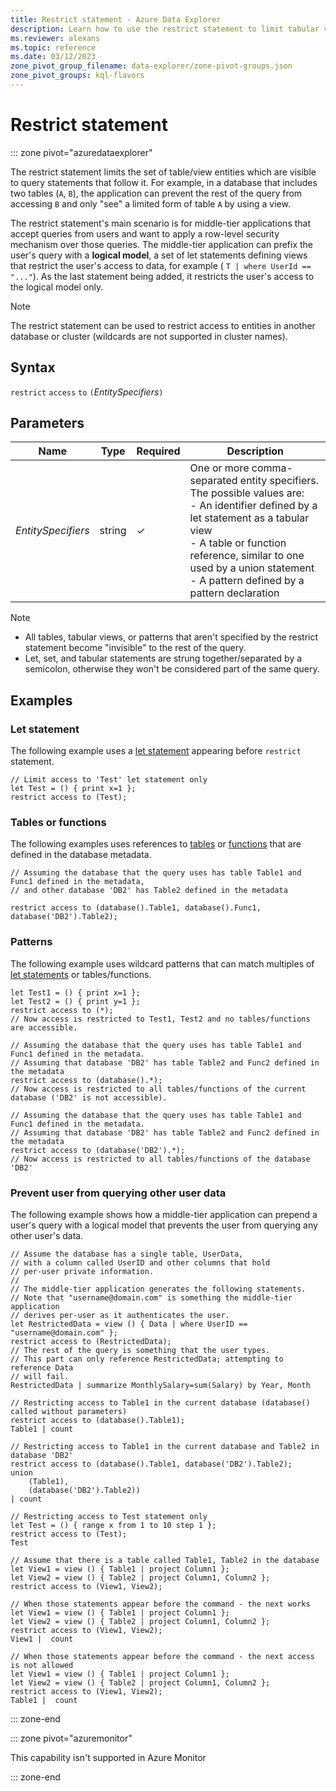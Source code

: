 ```yaml
---
title: Restrict statement - Azure Data Explorer
description: Learn how to use the restrict statement to limit tabular views that are visible to subsequent query statements.
ms.reviewer: alexans
ms.topic: reference
ms.date: 03/12/2023
zone_pivot_group_filename: data-explorer/zone-pivot-groups.json
zone_pivot_groups: kql-flavors
---
```

# Restrict statement

::: zone pivot="azuredataexplorer"

The restrict statement limits the set of table/view entities which are visible to query statements that follow it. For example, in a database that includes two tables (`A`, `B`), the application can prevent the rest of the query from accessing `B` and only "see" a limited form of table `A` by using a view.

The restrict statement's main scenario is for middle-tier applications that accept queries from users and want to
apply a row-level security mechanism over those queries.
The middle-tier application can prefix the user's query with a **logical model**, a set of let statements defining views that restrict the user's access to data, for example ( `T | where UserId == "..."`). As the last statement being added, it restricts the user's access to the logical model only.

> [!NOTE]
> The restrict statement can be used to restrict access to entities in another database or cluster (wildcards are not supported in cluster names).

## Syntax

`restrict` `access` `to` `(`*EntitySpecifiers*`)`

## Parameters

|Name|Type|Required|Description|
|--|--|--|--|
|*EntitySpecifiers*|string|&check;|One or more comma-separated entity specifiers. The possible values are:<br/>- An identifier defined by a let statement as a tabular view<br/>- A table or function reference, similar to one used by a union statement<br/>- A pattern defined by a pattern declaration<br/>|

> [!NOTE]
>
> * All tables, tabular views, or patterns that aren't specified by the restrict statement become "invisible" to the rest of the query.
> * Let, set, and tabular statements are strung together/separated by a semicolon, otherwise they won't be considered part of the same query.

## Examples

### Let statement

The following example uses a [let statement](./letstatement.md) appearing before `restrict` statement.

```kusto
// Limit access to 'Test' let statement only
let Test = () { print x=1 };
restrict access to (Test);
```

### Tables or functions

The following examples uses references to [tables](../management/tables.md) or [functions](../management/functions.md) that are defined in the database metadata.

```kusto
// Assuming the database that the query uses has table Table1 and Func1 defined in the metadata, 
// and other database 'DB2' has Table2 defined in the metadata

restrict access to (database().Table1, database().Func1, database('DB2').Table2);
```

### Patterns

The following example uses wildcard patterns that can match multiples of [let statements](./letstatement.md) or tables/functions.

```kusto
let Test1 = () { print x=1 };
let Test2 = () { print y=1 };
restrict access to (*);
// Now access is restricted to Test1, Test2 and no tables/functions are accessible.

// Assuming the database that the query uses has table Table1 and Func1 defined in the metadata.
// Assuming that database 'DB2' has table Table2 and Func2 defined in the metadata
restrict access to (database().*);
// Now access is restricted to all tables/functions of the current database ('DB2' is not accessible).

// Assuming the database that the query uses has table Table1 and Func1 defined in the metadata.
// Assuming that database 'DB2' has table Table2 and Func2 defined in the metadata
restrict access to (database('DB2').*);
// Now access is restricted to all tables/functions of the database 'DB2'
```

### Prevent user from querying other user data

The following example shows how a middle-tier application can prepend a user's query
with a logical model that prevents the user from querying any other user's data.

```kusto
// Assume the database has a single table, UserData,
// with a column called UserID and other columns that hold
// per-user private information.
//
// The middle-tier application generates the following statements.
// Note that "username@domain.com" is something the middle-tier application
// derives per-user as it authenticates the user.
let RestrictedData = view () { Data | where UserID == "username@domain.com" };
restrict access to (RestrictedData);
// The rest of the query is something that the user types.
// This part can only reference RestrictedData; attempting to reference Data
// will fail.
RestrictedData | summarize MonthlySalary=sum(Salary) by Year, Month
```

```kusto
// Restricting access to Table1 in the current database (database() called without parameters)
restrict access to (database().Table1);
Table1 | count

// Restricting access to Table1 in the current database and Table2 in database 'DB2'
restrict access to (database().Table1, database('DB2').Table2);
union 
    (Table1),
    (database('DB2').Table2))
| count

// Restricting access to Test statement only
let Test = () { range x from 1 to 10 step 1 };
restrict access to (Test);
Test
 
// Assume that there is a table called Table1, Table2 in the database
let View1 = view () { Table1 | project Column1 };
let View2 = view () { Table2 | project Column1, Column2 };
restrict access to (View1, View2);
 
// When those statements appear before the command - the next works
let View1 = view () { Table1 | project Column1 };
let View2 = view () { Table2 | project Column1, Column2 };
restrict access to (View1, View2);
View1 |  count
 
// When those statements appear before the command - the next access is not allowed
let View1 = view () { Table1 | project Column1 };
let View2 = view () { Table2 | project Column1, Column2 };
restrict access to (View1, View2);
Table1 |  count
```

::: zone-end

::: zone pivot="azuremonitor"

This capability isn't supported in Azure Monitor

::: zone-end
